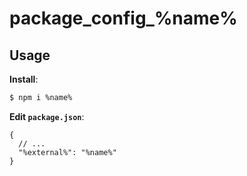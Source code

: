 # package_config_%name%

## Usage

**Install**:

```bash
$ npm i %name%
```

**Edit `package.json`**:

```jsonc
{
  // ...
  "%external%": "%name%"
}
```
